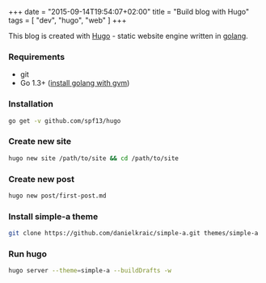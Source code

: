 +++
date = "2015-09-14T19:54:07+02:00"
title = "Build blog with Hugo"
tags = [ "dev", "hugo", "web" ]
+++

This blog is created with [Hugo](http://www.gohugo.io) - static website engine written in [golang](https://golang.org/).


### Requirements

* git
* Go 1.3+ ([install golang with gvm](/post/gvm))

### Installation

```bash
go get -v github.com/spf13/hugo
```

### Create new site

```bash
hugo new site /path/to/site && cd /path/to/site
```

### Create new post

```bash
hugo new post/first-post.md
```

### Install simple-a theme

```bash
git clone https://github.com/danielkraic/simple-a.git themes/simple-a
```

### Run hugo

```bash
hugo server --theme=simple-a --buildDrafts -w
```
